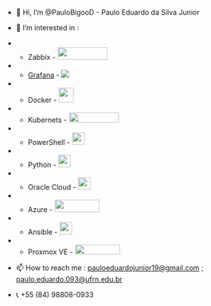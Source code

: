 - 👋 Hi, I’m @PauloBigooD - Paulo Eduardo da Silva Junior
- 👀 I’m interested in : 
-  - Zabbix - <img src="https://assets.zabbix.com/img/logo/zabbix_logo_313x82.png" width="100" height="25"/>
-  - [Grafana](https://github.com/PauloBigooD/Grafana) - <img src="https://grafana.com/static/assets/internal/grafana_logo-web-white-text.svg">
-  - Docker - <img src="https://cdn.worldvectorlogo.com/logos/docker.svg" width="30" height="30"/>
-  - Kubernets - <img src="https://kubernetes.io/images/kubernetes-horizontal-color.png" width="100" height="20"/>
-  - PowerShell - <img src="https://upload.wikimedia.org/wikipedia/commons/a/af/PowerShell_Core_6.0_icon.png" width="25" height="25"/>
-  - Python - <img src="https://cdn3.iconfinder.com/data/icons/logos-and-brands-adobe/512/267_Python-512.png" width="25" height="25"/>
-  - Oracle Cloud - <img src="https://cdn.icon-icons.com/icons2/2699/PNG/128/oracle_logo_icon_168918.png" width="25" height="25"/> 
-  - Azure - <img src="https://cdn2.downdetector.com/static/uploads/logo/image18.png" width="90" height="25"/> 
-  - Ansible - <img src="https://avatars.githubusercontent.com/u/1507452?s=200&v=4" width="25" height="25"/>  
-  - Proxmox VE - <img src="https://linuxsolutions.com.br/wp-content/themes/yootheme/cache/Proxmox-logo-1e53e317.webp" width="90" height="20"/>

- 📫 How to reach me : pauloeduardojunior19@gmail.com ; paulo.eduardo.093@ufrn.edu.br
- 📞 +55 (84) 98808-0933

<!---
PauloBigooD/PauloBigooD is a ✨ special ✨ repository because its `README.md` (this file) appears on your GitHub profile.
You can click the Preview link to take a look at your changes.
--->

